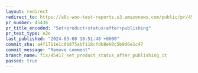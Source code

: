 ```yaml
---
layout: redirect
redirect_to: https://a8c-woo-test-reports.s3.amazonaws.com/public/pr/45436/e2e/index.html
pr_number: 45436
pr_title_encoded: "Set+product+status+after+publishing"
pr_test_type: e2e
last_published: "2024-03-08 18:51:48 +0000"
commit_sha: a4f1711e1c0b875abf118cfdb8e60c5b9d6e1c47
commit_message: "Remove comment"
branch_name: fix/45417_set_product_status_after_publishing_it
passed: true
---
```

